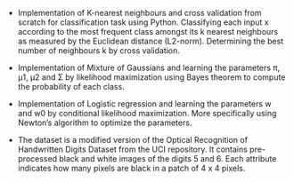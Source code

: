 
- Implementation of K-nearest neighbours and cross validation from scratch for classification task using Python. Classifying each input x according to the most frequent
class amongst its k nearest neighbours as measured by the Euclidean distance (L2-norm). Determining the best number of neighbours k by cross validation.


- Implementation of Mixture of Gaussians and learning the parameters π, µ1, µ2 and Σ by likelihood maximization using Bayes theorem to compute the probability of each class.


- Implementation of Logistic regression and learning the parameters w and w0 by conditional likelihood maximization. More specifically using Newton’s algorithm to optimize the parameters.


- The dataset is a modified version of the Optical Recognition of Handwritten Digits Dataset from the UCI repository. It contains pre-processed black and white images of the digits 5 and 6. Each attribute indicates how many pixels are black in a patch of 4 x 4 pixels.
